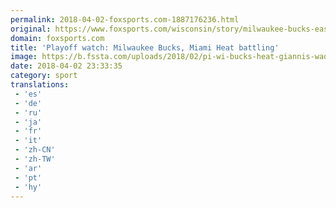 ```yaml
---
permalink: 2018-04-02-foxsports.com-1887176236.html
original: https://www.foxsports.com/wisconsin/story/milwaukee-bucks-eastern-conference-playoffs-update-040218
domain: foxsports.com
title: 'Playoff watch: Milwaukee Bucks, Miami Heat battling'
image: https://b.fssta.com/uploads/2018/02/pi-wi-bucks-heat-giannis-wade-020918.vresize.1200.630.high.45.jpg
date: 2018-04-02 23:33:35
category: sport
translations: 
 - 'es'
 - 'de'
 - 'ru'
 - 'ja'
 - 'fr'
 - 'it'
 - 'zh-CN'
 - 'zh-TW'
 - 'ar'
 - 'pt'
 - 'hy'
---
```


